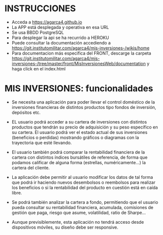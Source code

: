 # INSTRUCCIONES

- Acceda a https://agarca4.github.io 
- La APP está desplegada y operativa en esa URL  
- Se usa BBDD PostgreSQL
- Para desplegar la api se ha recurrido a HEROKU
- Puede consultar la documentación accediendo a https://git.institutomilitar.com/agarca4/mis-inversiones-/wikis/home
- Para documentacion más especifica del FRONT, descarge la carpeta https://git.institutomilitar.com/agarca4/mis-inversiones-/tree/master/front/MisInversionesWeb/documentation y haga click en el index.html


# MIS INVERSIONES: funcionalidades

- Se necesita una aplicación para poder llevar el control doméstico de la inversiones financieras de distintos productos tipo fondos de inversión, depósitos etc.  

- EL usuario podrá acceder a su cartera de inversiones con distintos productos que tendrán su precio de adquisición y su peso específico en su cartera. El usuario podrá ver el estado actual de sus inversiones (beneficios o perdidas) mostrando gráficos o diagramas con la trayectoria que esté llevando.  

- El usuario también  podrá comparar la rentabilidad financiera de la cartera con distintos índices bursátiles de referencia, de forma que podamos calificar de alguna forma (estrellas, numéricamente...) la cartera del cliente.  

 - La aplicación debe permitir al usuario modificar los datos de tal forma que podrá ir haciendo nuevos desembolsos o reembolsos para realizar los beneficios o si la rentabilidad del producto en cuestión está en caída libre.  

 - Se podrá también analizar la cartera a fondo, permitiendo que el usuario pueda consultar su rentabilidad financiera, acumulada, comisiones de gestión que paga, riesgo que asume, volatilidad, ratio de Sharpe...  
  
- Aunque previsiblemente, esta aplicación no tendrá acceso desde dispositivos móviles, su diseño debe ser responsive.
